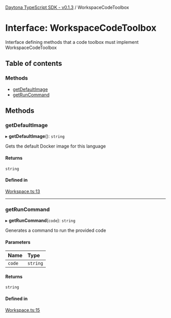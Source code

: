 [Daytona TypeScript SDK - v0.1.3](../README.md) / WorkspaceCodeToolbox

# Interface: WorkspaceCodeToolbox

Interface defining methods that a code toolbox must implement
 WorkspaceCodeToolbox

## Table of contents

### Methods

- [getDefaultImage](WorkspaceCodeToolbox.md#getdefaultimage)
- [getRunCommand](WorkspaceCodeToolbox.md#getruncommand)

## Methods

### getDefaultImage

▸ **getDefaultImage**(): `string`

Gets the default Docker image for this language

#### Returns

`string`

#### Defined in

[Workspace.ts:13](https://github.com/daytonaio/sdk/blob/626c9044a00981097946c265eb07e895370c02bc/packages/typescript/src/Workspace.ts#L13)

___

### getRunCommand

▸ **getRunCommand**(`code`): `string`

Generates a command to run the provided code

#### Parameters

| Name | Type |
| :------ | :------ |
| `code` | `string` |

#### Returns

`string`

#### Defined in

[Workspace.ts:15](https://github.com/daytonaio/sdk/blob/626c9044a00981097946c265eb07e895370c02bc/packages/typescript/src/Workspace.ts#L15)
